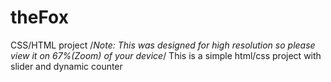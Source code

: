 # theFox
CSS/HTML project
/*Note: This was designed for high resolution so please view it on 67%(Zoom) of your device*/
This is a simple html/css project with slider and dynamic counter
